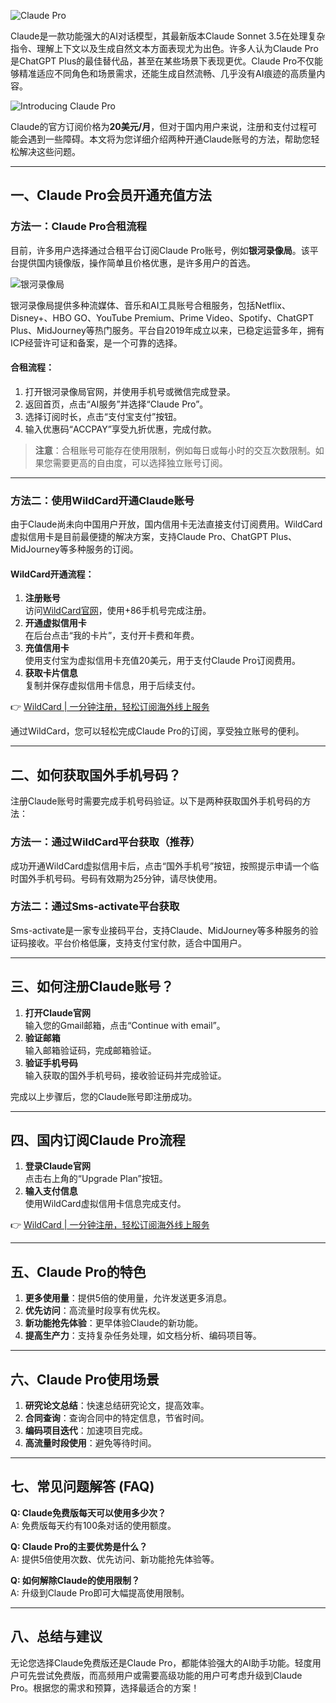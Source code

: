 ![Claude Pro](https://www.xmpick.com/wp-content/uploads/2025/04/310dcbbf4cce62f.png)

Claude是一款功能强大的AI对话模型，其最新版本Claude Sonnet 3.5在处理复杂指令、理解上下文以及生成自然文本方面表现尤为出色。许多人认为Claude Pro是ChatGPT Plus的最佳替代品，甚至在某些场景下表现更优。Claude Pro不仅能够精准适应不同角色和场景需求，还能生成自然流畅、几乎没有AI痕迹的高质量内容。

![Introducing Claude Pro](https://cdn.sanity.io/images/4zrzovbb/website/2504af2b3cd3b1d254bb0fff79d8eefb0db037c7-2880x1620.jpg)

Claude的官方订阅价格为**20美元/月**，但对于国内用户来说，注册和支付过程可能会遇到一些障碍。本文将为您详细介绍两种开通Claude账号的方法，帮助您轻松解决这些问题。

---

## 一、Claude Pro会员开通充值方法

### 方法一：Claude Pro合租流程

目前，许多用户选择通过合租平台订阅Claude Pro账号，例如**银河录像局**。该平台提供国内镜像版，操作简单且价格优惠，是许多用户的首选。

![银河录像局](https://www.xmpick.com/wp-content/uploads/2025/10/a98391248cc2692.png)

银河录像局提供多种流媒体、音乐和AI工具账号合租服务，包括Netflix、Disney+、HBO GO、YouTube Premium、Prime Video、Spotify、ChatGPT Plus、MidJourney等热门服务。平台自2019年成立以来，已稳定运营多年，拥有ICP经营许可证和备案，是一个可靠的选择。

#### 合租流程：
1. 打开银河录像局官网，并使用手机号或微信完成登录。
2. 返回首页，点击“AI服务”并选择“Claude Pro”。
3. 选择订阅时长，点击“支付宝支付”按钮。
4. 输入优惠码“ACCPAY”享受九折优惠，完成付款。

> **注意**：合租账号可能存在使用限制，例如每日或每小时的交互次数限制。如果您需要更高的自由度，可以选择独立账号订阅。

---

### 方法二：使用WildCard开通Claude账号

由于Claude尚未向中国用户开放，国内信用卡无法直接支付订阅费用。WildCard虚拟信用卡是目前最便捷的解决方案，支持Claude Pro、ChatGPT Plus、MidJourney等多种服务的订阅。

#### WildCard开通流程：
1. **注册账号**  
   访问[WildCard官网](https://bit.ly/bewildcard)，使用+86手机号完成注册。
2. **开通虚拟信用卡**  
   在后台点击“我的卡片”，支付开卡费和年费。
3. **充值信用卡**  
   使用支付宝为虚拟信用卡充值20美元，用于支付Claude Pro订阅费用。
4. **获取卡片信息**  
   复制并保存虚拟信用卡信息，用于后续支付。

👉 [WildCard | 一分钟注册，轻松订阅海外线上服务](https://bit.ly/bewildcard)

通过WildCard，您可以轻松完成Claude Pro的订阅，享受独立账号的便利。

---

## 二、如何获取国外手机号码？

注册Claude账号时需要完成手机号码验证。以下是两种获取国外手机号码的方法：

### 方法一：通过WildCard平台获取（推荐）

成功开通WildCard虚拟信用卡后，点击“国外手机号”按钮，按照提示申请一个临时国外手机号码。号码有效期为25分钟，请尽快使用。

### 方法二：通过Sms-activate平台获取

Sms-activate是一家专业接码平台，支持Claude、MidJourney等多种服务的验证码接收。平台价格低廉，支持支付宝付款，适合中国用户。

---

## 三、如何注册Claude账号？

1. **打开Claude官网**  
   输入您的Gmail邮箱，点击“Continue with email”。
2. **验证邮箱**  
   输入邮箱验证码，完成邮箱验证。
3. **验证手机号码**  
   输入获取的国外手机号码，接收验证码并完成验证。

完成以上步骤后，您的Claude账号即注册成功。

---

## 四、国内订阅Claude Pro流程

1. **登录Claude官网**  
   点击右上角的“Upgrade Plan”按钮。
2. **输入支付信息**  
   使用WildCard虚拟信用卡信息完成支付。

👉 [WildCard | 一分钟注册，轻松订阅海外线上服务](https://bit.ly/bewildcard)

---

## 五、Claude Pro的特色

1. **更多使用量**：提供5倍的使用量，允许发送更多消息。
2. **优先访问**：高流量时段享有优先权。
3. **新功能抢先体验**：更早体验Claude的新功能。
4. **提高生产力**：支持复杂任务处理，如文档分析、编码项目等。

---

## 六、Claude Pro使用场景

1. **研究论文总结**：快速总结研究论文，提高效率。
2. **合同查询**：查询合同中的特定信息，节省时间。
3. **编码项目迭代**：加速项目完成。
4. **高流量时段使用**：避免等待时间。

---

## 七、常见问题解答 (FAQ)

**Q: Claude免费版每天可以使用多少次？**  
A: 免费版每天约有100条对话的使用额度。

**Q: Claude Pro的主要优势是什么？**  
A: 提供5倍使用次数、优先访问、新功能抢先体验等。

**Q: 如何解除Claude的使用限制？**  
A: 升级到Claude Pro即可大幅提高使用限制。

---

## 八、总结与建议

无论您选择Claude免费版还是Claude Pro，都能体验强大的AI助手功能。轻度用户可先尝试免费版，而高频用户或需要高级功能的用户可考虑升级到Claude Pro。根据您的需求和预算，选择最适合的方案！
